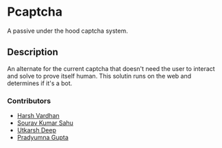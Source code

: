 # Pcaptcha
A passive under the hood captcha system.

## Description
An alternate for the current captcha that doesn't need the user to interact and solve to prove itself human. This solutin runs on the web and determines if it's a bot.

### Contributors
* [Harsh Vardhan](https://github.com/harshv47) 
* [Sourav Kumar Sahu](https://github.com/SouravSahu)
* [Utkarsh Deep](https://github.com/primalynative)
* [Pradyumna Gupta](https://github.com/PradyumnaGupta)
